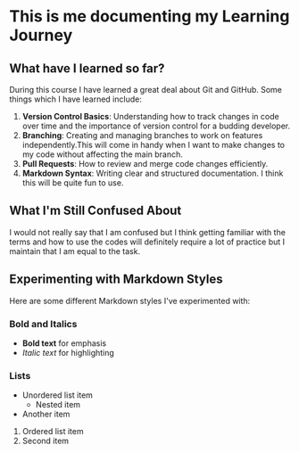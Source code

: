 # This is me documenting my Learning Journey

## What have I learned so far?

During this course I have learned a great deal about Git and GitHub. Some things which I have learned include:

1. **Version Control Basics**: Understanding how to track changes in code over time and the importance of version control for a budding developer.
2. **Branching**: Creating and managing branches to work on features independently.This will come in handy when I want to make changes to my code without affecting the main branch.
3. **Pull Requests**: How to review and merge code changes efficiently.
4. **Markdown Syntax**: Writing clear and structured documentation. I think this will be quite fun to use.

## What I'm Still Confused About

I would not really say that I am confused but I think getting familiar with the terms and how to use the codes will definitely require a lot of practice but I maintain that I am equal to the task.

## Experimenting with Markdown Styles

Here are some different Markdown styles I've experimented with:

### Bold and Italics

- **Bold text** for emphasis
- *Italic text* for highlighting

### Lists

- Unordered list item
  - Nested item
- Another item

1. Ordered list item
2. Second item
